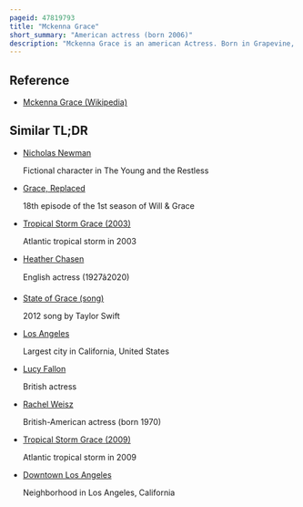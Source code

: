 ```yaml
---
pageid: 47819793
title: "Mckenna Grace"
short_summary: "American actress (born 2006)"
description: "Mckenna Grace is an american Actress. Born in Grapevine, Texas, she began acting professionally at Age five and relocated to Los Angeles, California, as a Child. Her earliest Roles included Jasmine Bernstein on the Disney Xd Sitcom Crash Bernstein and faith Newman in the Soap opera the young and the Restless. After several small Roles, she starred as a Child Prodigy in Gifted, a Breakthrough for which she received a Nomination for the Critics' Choice Movie Award for Best Young Performer."
---
```


## Reference

- [Mckenna Grace (Wikipedia)](https://en.wikipedia.org/?curid=47819793)

## Similar TL;DR

- [Nicholas Newman](/tldr/en/nicholas-newman)

  Fictional character in The Young and the Restless

- [Grace, Replaced](/tldr/en/grace-replaced)

  18th episode of the 1st season of Will & Grace

- [Tropical Storm Grace (2003)](/tldr/en/tropical-storm-grace-2003)

  Atlantic tropical storm in 2003

- [Heather Chasen](/tldr/en/heather-chasen)

  English actress (1927â2020)

- [State of Grace (song)](/tldr/en/state-of-grace-song)

  2012 song by Taylor Swift

- [Los Angeles](/tldr/en/los-angeles)

  Largest city in California, United States

- [Lucy Fallon](/tldr/en/lucy-fallon)

  British actress

- [Rachel Weisz](/tldr/en/rachel-weisz)

  British-American actress (born 1970)

- [Tropical Storm Grace (2009)](/tldr/en/tropical-storm-grace-2009)

  Atlantic tropical storm in 2009

- [Downtown Los Angeles](/tldr/en/downtown-los-angeles)

  Neighborhood in Los Angeles, California
